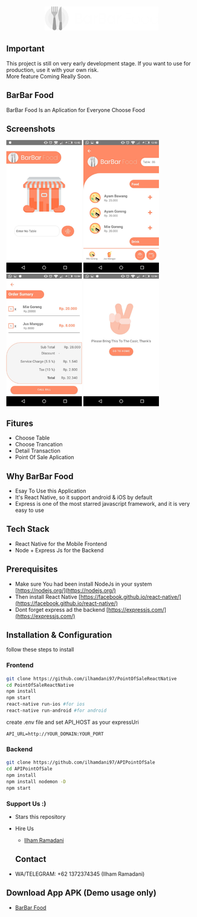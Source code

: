 <h1 align="center">
  <img src="./src/assets/image/logo.png" width="300"/><br>
</h1>

## Important 

This project is still on very early development stage. If you want to use for production, use it with your own risk.
<br>More feature Coming Really Soon.

## BarBar Food

BarBar Food Is an Aplication for Everyone Choose Food 

## Screenshots

<p float="left">
  <img src="./src/assets/scereenapp/home.jpeg" width="200" height="350" alt="Input Table"/>

  <img src="./src/assets/scereenapp/menu.jpeg" width="200" height="350" alt="Choose Menu"/>

  <img src="./src/assets/scereenapp/bill.jpeg" width="200" height="350" alt="Bill Order"/>

  <img src="./src/assets/scereenapp/finish.jpeg" width="200" height="350" alt="Order Finish"/>
</p>

## Fitures

- Choose Table
- Choose Trancation
- Detail Transaction
- Point Of Sale Aplication

## Why BarBar Food

- Esay To Use this Application
- It's React Native, so it support android & iOS by default
- Express is one of the most starred javascript framework, and it is very easy to use

## Tech Stack

- React Native for the Mobile Frontend
- Node + Express Js for the Backend

## Prerequisites

- Make sure You had been install NodeJs in your system [https://nodejs.org/](https://nodejs.org/)
- Then install React Native [https://facebook.github.io/react-native/](https://facebook.github.io/react-native/)
- Dont forget express ad the backend [https://expressjs.com/](https://expressjs.com/)

## Installation & Configuration

follow these steps to install

### Frontend

```bash
git clone https://github.com/ilhamdani97/PointOfSaleReactNative
cd PointOfSaleReactNative
npm install
npm start
react-native run-ios #for ios
react-native run-android #for android
```

create .env file and set API_HOST as your expressUri

```env
API_URL=http://YOUR_DOMAIN:YOUR_PORT
```

### Backend

```bash
git clone https://github.com/ilhamdani97/APIPointOfSale
cd APIPointOfSale
npm install
npm install nodemon -D
npm start
```

### Support Us :)

- Stars this repository
- Hire Us

  * [Ilham Ramadani](https://www.linkedin.com/in/ilham-ramadani-a38256117/)
  ## Contact

- WA/TELEGRAM: +62 1372374345 (Ilham Ramadani)

## Download App APK (Demo usage only)
 * [BarBar Food](https://bit.ly/2kynujY)